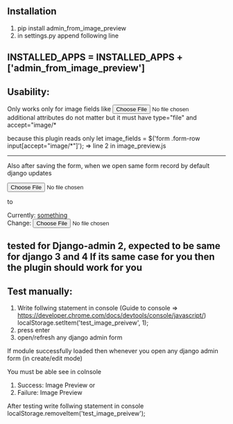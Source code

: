 Installation
----------------------------------------------------------------

1. pip install admin_from_image_preview
2. in settings.py append following line

INSTALLED_APPS = INSTALLED_APPS + ['admin_from_image_preview']
----------------------------------------------------------------
Usability:
----------------------------------------------------------------

Only works only for image fields like
<input type="file" accept="image/*">
additional attributes do not matter but it must have type="file" and accept="image/*

because this plugin reads only
let image_fields = $('form .form-row input[accept="image/*"]'); => line 2 in image_preview.js

----------------------------------------------------------------

Also after saving the form, when we open same form record by default django updates

<input type="file" accept="image/*">

to

<p class="file-upload">
    Currently: <a href="/someimageurl">something</a> <br>
    Change: <input type="file" accept="image/*">
</p>

tested for Django-admin 2, expected to be same for django 3 and 4
If its same case for you then the plugin should work for you
----------------------------------------------------------------
Test manually:
----------------------------------------------------------------

1. Write follwing statement in console (Guide to console => https://developer.chrome.com/docs/devtools/console/javascript/)
localStorage.setItem('test_image_preivew', 1);
2. press enter
3. open/refresh any django admin form

If module successfully loaded then whenever you open any django admin form (in create/edit mode)

You must be able see in colnsole
1. Success: Image Preview
or
2. Failure: Image Preview

After testing
write follwing statement in console
localStorage.removeItem('test_image_preivew');




